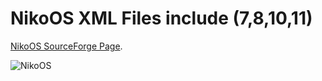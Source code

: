 # NikoOS XML Files include (7,8,10,11)
[NikoOS SourceForge Page](https://sourceforge.net/projects/niko-os/).

![NikoOS](https://github.com/crouch86/NikoOS/assets/81594192/ae296adb-414b-452a-80e8-cf5e5d362635)

